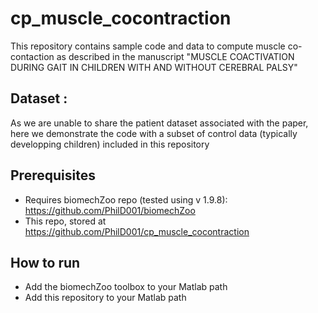 # cp_muscle_cocontraction

This repository contains sample code and data to compute muscle co-contaction as described in the manuscript "MUSCLE COACTIVATION 
DURING GAIT IN CHILDREN WITH AND WITHOUT CEREBRAL PALSY"

## Dataset : 
As we are unable to share the patient dataset associated with the 
paper, here we demonstrate the code with a subset of control data 
(typically developping children) included in this repository


## Prerequisites
- Requires biomechZoo repo (tested using v 1.9.8): https://github.com/PhilD001/biomechZoo
- This repo, stored at https://github.com/PhilD001/cp_muscle_cocontraction

## How to run
- Add the biomechZoo toolbox to your Matlab path
- Add this repository to your Matlab path
